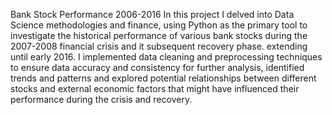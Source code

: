Bank Stock Performance 2006-2016
In this project I delved into Data Science methodologies and finance, using Python as the primary tool to investigate the historical performance of various bank stocks during the 2007-2008 financial crisis and it subsequent recovery phase. extending until early 2016.
I implemented data cleaning and preprocessing techniques to ensure data accuracy and consistency for further analysis, identified trends and patterns and explored potential relationships between different stocks and external economic factors that might have influenced their performance during the crisis and recovery.
